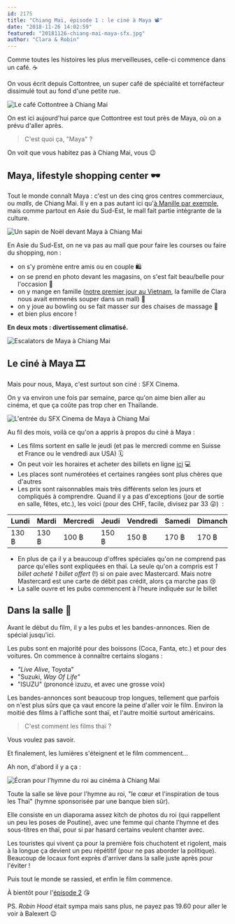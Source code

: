 ```yaml
---
id: 2175
title: "Chiang Mai, épisode 1 : le ciné à Maya 📽"
date: "2018-11-26 14:02:59"
featured: "20181126-chiang-mai-maya-sfx.jpg"
author: "Clara & Robin"
---
```


Comme toutes les histoires les plus merveilleuses, celle-ci commence dans un
café. ☕

On vous écrit depuis Cottontree, un super café de spécialité et torréfacteur
dissimulé tout au fond d'une petite rue.

![Le café Cottontree à Chiang Mai](20181126-chiang-mai-cottontree.jpg "Cottontree")

On est ici aujourd'hui parce que Cottontree est tout près de Maya, où on a prévu
d'aller après.

> C'est quoi ça, "Maya" ?

On voit que vous habitez pas à Chiang Mai, vous 😉

## Maya, lifestyle shopping center 🕶

Tout le monde connaît Maya : c'est un des cinq gros centres commerciaux, ou
_malls_, de Chiang Mai. Il y en a pas autant ici
qu'[à Manille par exemple](/gratte-ciels-jeepneys-et-barbecue-bienvenue-a-manille/#les-journees-dans-les-malls),
mais comme partout en Asie du Sud-Est, le mall fait partie intégrante de la
culture.

![Un sapin de Noël devant Maya à Chiang Mai](20181126-chiang-mai-maya.jpg "Maya décoré pour Noël (non, ça ne se fête pas ici, mais ça fait du business)")

En Asie du Sud-Est, on ne va pas au mall que pour faire les courses ou faire du
shopping, non :

- on s'y promène entre amis ou en couple 🛍
- on se prend en photo devant les magasins, on s'est fait beau/belle pour
  l'occasion 💅
- on y mange en famille
  ([notre premier jour au Vietnam](/deux-jours-a-saigon-scooters-et-plats-vietnamiens/),
  la famille de Clara nous avait emmenés souper dans un mall) 🍜
- on y joue au bowling ou se fait masser sur des chaises de massage 🎳
- et bien plus encore !

**En deux mots : divertissement climatisé.**

![Escalators de Maya à Chiang Mai](20181126-chiang-mai-maya-escalators.jpg "Les escalators de Maya")

## Le ciné à Maya 🎞

Mais pour nous, Maya, c'est surtout son ciné : SFX Cinema.

On y va environ une fois par semaine, parce qu'on aime bien aller au cinéma, et
que ça coûte pas trop cher en Thaïlande.

![L'entrée du SFX Cinema de Maya à Chiang Mai](20181126-chiang-mai-maya-sfx.jpg "SFX Cinema")

Au fil des mois, voilà ce qu'on a appris à propos du ciné à Maya :

- Les films sortent en salle le jeudi (et pas le mercredi comme en Suisse et
  France ou le vendredi aux USA) 🗓
- On peut voir les horaires et acheter des billets en ligne
  [ici](https://www.sfcinemacity.com/showtime/cinema/9936) 💻
- Les places sont numérotées et certaines rangées sont plus chères que d'autres
- Les prix sont raisonnables mais très différents selon les jours et compliqués
  à comprendre. Quand il y a pas d'exceptions (jour de sortie en salle, fêtes,
  etc.), les voici (pour des CHF, facile, divisez par 33 😜)  :

| Lundi | Mardi | Mercredi | Jeudi | Vendredi | Samedi | Dimanche |
| ----- | ----- | -------- | ----- | -------- | ------ | -------- |
| 130 ฿ | 130 ฿ | 100 ฿    | 150 ฿ | 150 ฿    | 170 ฿  | 170 ฿    |

- En plus de ça il y a beaucoup d'offres spéciales qu'on ne comprend pas parce
  qu'elles sont expliquées en thaï. La seule qu'on a compris est _1 billet
  acheté 1 billet offert_ (!) si on paie avec Mastercard. Mais notre Mastercard
  est une carte de débit pas crédit, alors ça marche pas 😢
- La salle ouvre et les pubs commencent à l'heure indiquée sur le billet

## Dans la salle 💺

Avant le début du film, il y a les pubs et les bandes-annonces. Rien de spécial
jusqu'ici.

Les pubs sont en majorité pour des boissons (Coca, Fanta, etc.) et pour des
voitures. On commence à connaître certains slogans :

- _"Live Alive_, Toyota"
- "Suzuki, _Way Of Life"_
- "ISUZU" (prononcé izuzu, et avec une grosse voix)

Les bandes-annonces sont beaucoup trop longues, tellement que parfois on n'est
plus sûrs que ça vaut encore la peine d'aller voir le film. Environ la moitié
des films à l'affiche sont thaï, et l'autre moitié surtout américains.

> C'est comment les films thaï ?

Vous voulez pas savoir.

Et finalement, les lumières s'éteignent et le film commencent...

Ah non, d'abord il y a ça :

![Écran pour l'hymne du roi au cinéma à Chiang Mai](20181126-chiang-mai-maya-sfx-hymne.jpg)

Toute la salle se lève pour l'hymne au roi, "le cœur et l'inspiration de tous
les Thaï" (hymne sponsorisée par une banque bien sûr).

Elle consiste en un diaporama assez kitch de photos du roi (qui rappellent un
peu les poses de Poutine), avec une femme qui chante l'hymne et des sous-titres
en thaï, pour si par hasard certains veulent chanter avec.

Les touristes qui vivent ça pour la première fois chuchotent et rigolent, mais à
la longue ça devient un peu répétitif (pour ne pas aborder la politique).
Beaucoup de locaux font exprès d'arriver dans la salle juste après pour l'éviter
!

Puis tout le monde se rassied, et enfin le film commence.

À bientôt pour l'[épisode 2](/chiang-mai-episode-2-le-cafe/) 😘

PS. _Robin Hood_ était sympa mais sans plus, ne payez pas 19.60 pour aller le
voir à Balexert 😉
